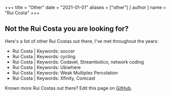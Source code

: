 +++
title = "Other"
date = "2021-01-01"
aliases = ["other"]
[ author ]
  name = "Rui Costa"
+++

## Not the Rui Costa you are looking for?

Here's a list of other Rui Costas out there, I've met throughout the years:


* Rui Costa | Keywords: soccer
* Rui Costa | Keywords: cycling
* Rui Costa | Keywords: Codavel, Streambolico, network coding
* Rui Costa | Keywords: Ubiwhere
* Rui Costa | Keywords: Weak Multiplex Percolation
* Rui Costa | Keywords: Xfinity, Comcast

Known more Rui Costas out there? Edit this page on [GitHub](https://github.com/tallis/ruicosta.io/blob/master/content/other.md).
